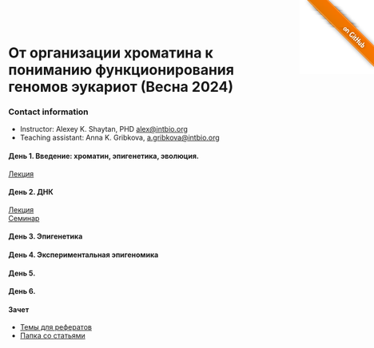 <a href="https://github.com/intbio/2024_chromatin_sirius/blob/main/index.md"><img style="position: absolute; top: 0; right: 0; border: 0;" src="gitimg.png" alt="To GitHub"></a>
# От организации хроматина к пониманию функционирования геномов эукариот (Весна 2024)

### Contact information
- Instructor: Alexey K. Shaytan, PHD alex@intbio.org
- Teaching assistant: Anna K. Gribkova, a.gribkova@intbio.org 

#### День 1. Введение: хроматин, эпигенетика, эволюция.
[Лекция](slides/1Lecture1_Intro_new.pdf)  


#### День 2. ДНК
[Лекция]()  
[Семинар](https://docs.google.com/presentation/d/17dtTOsecF7vjAJzu33mwhS5_REbqeD7dvtzvchDN5p4/edit?usp=sharing)


#### День 3. Эпигенетика


#### День 4. Экспериментальная эпигеномика


#### День 5.

#### День 6. 


#### Зачет
- [Темы для рефератов](https://docs.google.com/document/d/1ztJtFxGLdJS_T3wqNKGaLk0DuVyhWBLSSNaUYAShHxo/edit?usp=sharing)
- [Папка со статьями](https://drive.google.com/drive/folders/1tPwEpwCvWKmxmsda1KGcQYidiQaa7tpK?usp=sharing)
